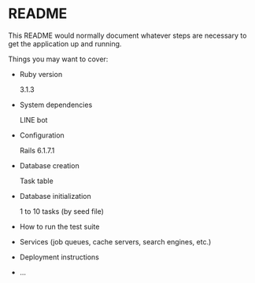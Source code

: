 # README

This README would normally document whatever steps are necessary to get the
application up and running.

Things you may want to cover:

* Ruby version

  3.1.3
* System dependencies

  LINE bot
* Configuration

  Rails 6.1.7.1
* Database creation

  Task table
* Database initialization

  1 to 10 tasks (by seed file)
* How to run the test suite

* Services (job queues, cache servers, search engines, etc.)

* Deployment instructions

* ...
